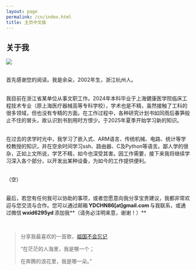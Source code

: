 ```yaml
---
layout: page
permalink: /cn/index.html
title: 主页中文版
---
```


## 关于我

<img src="https://YDCHN86.github.io/aniya_1.jpg" class="floatpic">

<br>首先感谢您的阅读。我是余朵，2002年生，浙江杭州人。

<br>我目前在浙江省某单位从事文职工作。2024年本科毕业于上海健康医学院临床工程技术专业（原上海医疗器械高等专科学校），学术也是不精，虽然接触了工科的很多领域，但也没有专精的方面。在工作过程中，各种研究计划书如同雨后春笋般止不住的冒头，故认识到书到用时方恨少。于2025年夏季开始学习新的知识。

<br>在过去的求学时光中，我学习了嵌入式、ARM语言、传统机械、电路、统计等学校教授的知识，并在空余时间学习ssh、路由器、C及Python等语言。鄙人学的很杂，正如上文所说，学艺不精，如今也深受其害。因工作需要，接下来我将继续学习深入各个部分，以开发出某种设备，为如今的工作提供便利。

<br>（空）

<br>最后，若您有任何我可以协助的事项，或者您愿意向我分享宝贵建议，我都非常欢迎与您交流与合作。您可以通过邮箱 **YDCHN86[at]gmail.com** 与我联系，或通过微信 **wxid6295yd** 添加我**（请务必注明来意，谢谢！）**

<br>

> 分享我最喜欢的一首歌，[祖国不会忘记](https://YDCHN86.github.io/song_1.mp3)
>
> “在茫茫的人海里，我是哪一个；
> 
> 在奔腾的浪花里，我是哪一朵。”

